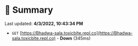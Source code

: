 # 📖 Summary
Last updated: **4/3/2022, 10:43:34 PM**

- `GET` [https://Bhadwa-sala.toxicblte.repl.co](https://Bhadwa-sala.toxicblte.repl.co) - **Down** (345ms)
